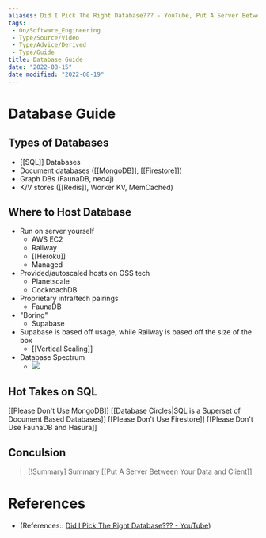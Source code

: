 ```yaml
---
aliases: Did I Pick The Right Database??? - YouTube, Put A Server Between Your Data and Client
tags:
 - On/Software_Engineering
 - Type/Source/Video
 - Type/Advice/Derived 
 - Type/Guide
title: Database Guide
date: "2022-08-15"
date modified: "2022-08-19"
---
```


# Database Guide

## Types of Databases
- [[SQL]] Databases
- Document databases ([[MongoDB]], [[Firestore]])
- Graph DBs (FaunaDB, neo4j)
- K/V stores ([[Redis]], Worker KV, MemCached)

## Where to Host Database
- Run on server yourself
	- AWS EC2
	- Railway
	- [[Heroku]]
	- Managed
- Provided/autoscaled hosts on OSS tech
	- Planetscale
	- CockroachDB
- Proprietary infra/tech pairings
	- FaunaDB
- "Boring"
	- Supabase
- Supabase is based off usage, while Railway is based off the size of the box
	- [[Vertical Scaling]]
- Database Spectrum
	- ![](https://i.imgur.com/LvobMkB.jpg)

## Hot Takes on SQL
[[Please Don't Use MongoDB]]
[[Database Circles|SQL is a Superset of Document Based Databases]]
[[Please Don't Use Firestore]]
[[Please Don't Use FaunaDB and Hasura]]

## Conculsion
> [!Summary] Summary
> [[Put A Server Between Your Data and Client]]

# References
- (References:: [Did I Pick The Right Database??? - YouTube](https://www.youtube.com/watch?v=cC6HFd1zcbo))
